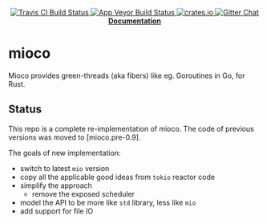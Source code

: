 
<p align="center">
  <a href="https://travis-ci.org/dpc/mioco">
      <img src="https://img.shields.io/travis/dpc/mioco/master.svg?style=flat-square" alt="Travis CI Build Status">
  </a>
  <a href="https://ci.appveyor.com/project/dpc/mioco/branch/master">
      <img src="https://ci.appveyor.com/api/projects/status/p5rjfbqw2a3pxc4o/branch/master?svg=true" alt="App Veyor Build Status">
  </a>
  <a href="https://crates.io/crates/mioco">
      <img src="http://meritbadge.herokuapp.com/mioco?style=flat-square" alt="crates.io">
  </a>
  <a href="https://gitter.im/dpc/mioco">
      <img src="https://img.shields.io/badge/GITTER-join%20chat-green.svg?style=flat-square" alt="Gitter Chat">
  </a>
  <br>
  <strong><a href="//dpc.github.io/mioco/">Documentation</a></strong>
</p>

# mioco

Mioco provides green-threads (aka fibers) like eg. Goroutines in Go, for Rust.

## Status

This repo is a complete re-implementation of mioco. The code of previous
versions was moved to [mioco.pre-0.9].

[mioco-pre-0.9]: https://github.com/dpc/mioco.pre-0.9

The goals of new implementation:

* switch to latest `mio` version
* copy all the applicable good ideas from `tokio` reactor code
* simplify the approach
  * remove the exposed scheduler
* model the API to be more like `std` library, less like `mio`
* add support for file IO
